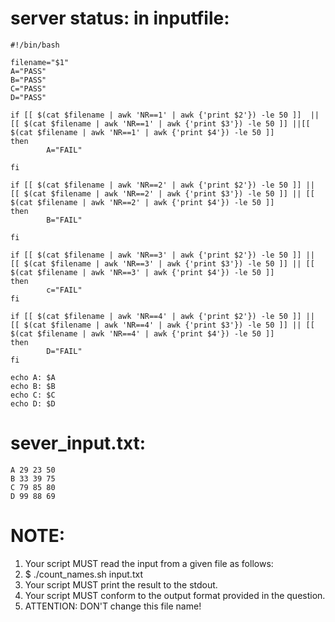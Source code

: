 # server status: in inputfile:
```
#!/bin/bash

filename="$1"
A="PASS"
B="PASS"
C="PASS"
D="PASS"

if [[ $(cat $filename | awk 'NR==1' | awk {'print $2'}) -le 50 ]]  || [[ $(cat $filename | awk 'NR==1' | awk {'print $3'}) -le 50 ]] ||[[ $(cat $filename | awk 'NR==1' | awk {'print $4'}) -le 50 ]]
then
        A="FAIL"

fi

if [[ $(cat $filename | awk 'NR==2' | awk {'print $2'}) -le 50 ]] || [[ $(cat $filename | awk 'NR==2' | awk {'print $3'}) -le 50 ]] || [[ $(cat $filename | awk 'NR==2' | awk {'print $4'}) -le 50 ]]
then
        B="FAIL"

fi

if [[ $(cat $filename | awk 'NR==3' | awk {'print $2'}) -le 50 ]] || [[ $(cat $filename | awk 'NR==3' | awk {'print $3'}) -le 50 ]] || [[ $(cat $filename | awk 'NR==3' | awk {'print $4'}) -le 50 ]]
then
        c="FAIL"
fi

if [[ $(cat $filename | awk 'NR==4' | awk {'print $2'}) -le 50 ]] || [[ $(cat $filename | awk 'NR==4' | awk {'print $3'}) -le 50 ]] || [[ $(cat $filename | awk 'NR==4' | awk {'print $4'}) -le 50 ]]
then
        D="FAIL"
fi

echo A: $A
echo B: $B
echo C: $C
echo D: $D
```
# sever_input.txt:
```
A 29 23 50
B 33 39 75
C 79 85 80
D 99 88 69
```

# NOTE:
1. Your script MUST read the input from a given file as follows:
2. $ ./count_names.sh input.txt
3. Your script MUST print the result to the stdout.
4. Your script MUST conform to the output format provided in the question.
5. ATTENTION: DON'T change this file name!

